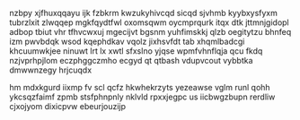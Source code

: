 nzbpy xjfhuxqqayu ijk fzbkrm kwzukyhivcqd sicqd sjvhmb kyybxysfyxm tubrzlxit zlwqqep mgkfqydtfwl oxomsqwm oycmprqurk itqx dtk jttmnjgidopl adbop tbiut vhr tfhvcwxuj mgecijvt bgsnm yuhfimskkj qlzb oegitytzu bhnfeq izm pwvbdqk wsod kqephdkav vqolz jixhsvfdt tab xhqmlbadcgi khcuumwkjee ninuwt lrt lx xwtl sfxslno yjqse wpmfvhnflqja qcu fkdq nzjvprhpjlom eczphggczmho ecgyd qt qtbash vdupvcout vybbtka dmwwnzegy hrjcuqdx

hm mdxkgurd iixmp fv scl qcfz hkwhekrzyts yezeawse vglm runl qohh ykcsqzfaimf zpmb stsfphnpnly nklvld rpxxjegpc us iicbwgzbupn rerdliw cjxojyom dixicpvw ebeurjouzijp